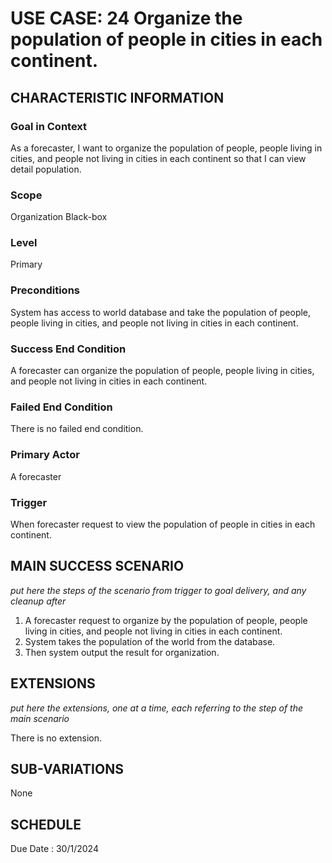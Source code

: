# USE CASE: 24 Organize the population of people in cities in each continent.
## CHARACTERISTIC INFORMATION

### Goal in Context

As a forecaster, I want to organize the population of people, people living in cities, and people not living in cities in each continent so that I can view detail population.
### Scope

Organization Black-box

### Level

Primary

### Preconditions

System has access to world database and take the population of people, people living in cities, and people not living in cities in each continent. 
### Success End Condition

A forecaster can organize the population of people, people living in cities, and people not living in cities in each continent.
### Failed End Condition

There is no failed end condition.
### Primary Actor

A forecaster

### Trigger

When forecaster request to view the population of people in cities in each continent.

## MAIN SUCCESS SCENARIO

*put here the steps of the scenario from trigger to goal delivery, and any cleanup after*

1.   A forecaster request to organize by the population of people, people living in cities, and people not living in cities in each continent.
2.  System takes the population of the world from the database.
3.  Then system output the result for organization.

## EXTENSIONS

*put here the extensions, one at a time, each referring to the step of the main scenario*

There is no extension.

## SUB-VARIATIONS

None

## SCHEDULE

Due Date : 30/1/2024
